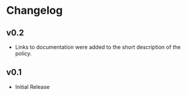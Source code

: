 # Changelog

## v0.2

- Links to documentation were added to the short description of the policy.

## v0.1

- Initial Release

